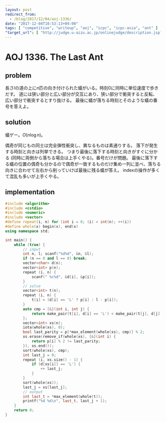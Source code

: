 ```yaml
---
layout: post
redirect_from:
  - /blog/2017/12/04/aoj-1336/
date: "2017-12-04T10:53:13+09:00"
tags: [ "competitive", "writeup", "aoj", "icpc", "icpc-asia", "ant" ]
"target_url": [ "http://judge.u-aizu.ac.jp/onlinejudge/description.jsp?id=1336" ]
---
```


# AOJ 1336. The Last Ant

## problem

長さ$l$の道の上に$n$匹の向き付けられた蟻がいる。時刻$0$に同時に単位速度で歩きだす。
道には狭い部分と広い部分が交互にあり、狭い部分で衝突すると反転、広い部分で衝突するとすり抜ける。
最後に蟻が落ちる時刻とそのような蟻の番号を答えよ。

## solution

蟻ゲー。$O(n \log n)$。

偶奇が同じもの同士は完全弾性衝突し、異なるものは素通りする。
落下が発生する時刻と向きは列挙できる。
つまり最後に落下する時刻と向きがすぐに分かる (同時に両側から落ちる場合は上手くやる)。番号だけが問題。
最後に落下する蟻の位置の偶奇も分かるので偶奇が一致するものだけ集め一列に並べ、落ちる向きに合わせて左右から削っていけば最後に残る蟻が答え。
indexの操作が多くて混乱も多いが上手くやる。

## implementation

``` c++
#include <algorithm>
#include <cstdio>
#include <numeric>
#include <vector>
#define repeat(i, n) for (int i = 0; (i) < int(n); ++(i))
#define whole(x) begin(x), end(x)
using namespace std;

int main() {
    while (true) {
        // input
        int n, l; scanf("%d%d", &n, &l);
        if (n == 0 and l == 0) break;
        vector<char> d(n);
        vector<int> p(n);
        repeat (i, n) {
            scanf(" %c%d", &d[i], &p[i]);
        }
        // solve
        vector<int> t(n);
        repeat (i, n) {
            t[i] = (d[i] == 'L' ? p[i] : l - p[i]);
        }
        auto cmp = [&](int i, int j) {
            return make_pair(t[i], d[i] == 'L') < make_pair(t[j], d[j] == 'L');
        };
        vector<int> xs(n);
        iota(whole(xs), 0);
        bool last_parity = p[*max_element(whole(xs), cmp)] % 2;
        xs.erase(remove_if(whole(xs), [&](int i) {
            return p[i] % 2 != last_parity;
        }), xs.end());
        sort(whole(xs), cmp);
        int last_j = 0;
        repeat (i, xs.size() - 1) {
            if (d[xs[i]] == 'L') {
                ++ last_j;
            }
        }
        sort(whole(xs));
        last_j = xs[last_j];
        // output
        int last_t = *max_element(whole(t));
        printf("%d %d\n", last_t, last_j + 1);
    }
    return 0;
}
```
